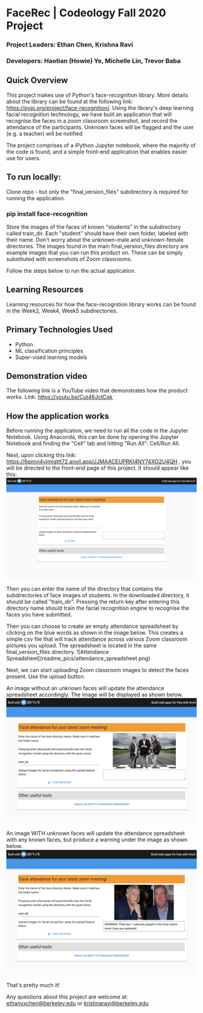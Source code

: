 # FaceRec | Codeology Fall 2020 Project
### Project Leaders: Ethan Chen, Krishna Ravi
### Developers: Haotian (Howie) Ye, Michelle Lin, Trevor Baba

## Quick Overview 

This project makes use of Python's face-recognition library. More details about the library can be found at the following link: https://pypi.org/project/face-recognition/. Using the library's deep learning facial recognition technology, we have built an application that will recognise the faces in a zoom classroom screenshot, and record the attendance of the participants. Unknown faces will be flagged and the user (e.g. a teacher) will be notified. 

The project comprises of a iPython Jupyter notebook, where the majority of the code is found, and a simple front-end application that enables easier use for users. 


## To run locally: 

Clone repo - but only the "final_version_files" subdirectory is required for running the application. 
### pip install face-recognition
Store the images of the faces of known "students" in the subdirectory called train_dir. Each "student" should have their own folder, labeled with their name. 
Don't worry about the unknown-male and unknown-female directories. 
The images found in the main final_version_files directory are example images that you can run this product on. These can be simply substituted with screenshots of Zoom classrooms.  

Follow the steps below to run the actual application. 

## Learning Resources
Learning resources for how the face-recognition library works can be found in the Week2, Week4, Week5 subdirectories.

## Primary Technologies Used
- Python
- ML classification principles
- Super-vised learning models 

## Demonstration video
The following link is a YouTube video that demonstrates how the product works. Link: https://youtu.be/Cut46JctCqk

## How the application works

Before running the application, we need to run all the code in the Jupyter Notebook. Using Anaconda, this can be done by opening the Jupyter Notebook and finding the "Cell" tab and hitting "Run All": Cell/Run All.

Next, upon clicking this link: https://6pmvi4vimjgttt72.anvil.app/JJMAACEUPRKI4NY74XO2U4QH , you will be directed to the front-end page of this project. It should appear like this:
![FrontEnd Page](readme_pics/frontend.png)

Then you can enter the name of the directory that contains the subdirectories of face images of students. In the downloaded directory, it should be called "train_dir". Pressing the return key after entering this directory name should train the facial recognition engine to recognise the faces you have submitted. 

Then you can choose to create an empty attendance spreadsheet by clicking on the blue words as shown in the image below. This creates a simple csv file that will track attendance across various Zoom classroom pictures you upload. The spreadsheet is located in the same final_version_files directory.
![Attendance Spreadsheet[(readme_pics/attendance_spreadsheet.png)

Next, we can start uploading Zoom classroom images to detect the faces present. Use the upload button. 

An image without an unknown faces will update the attendance spreadsheet accordingly. The image will be displayed as shown below. 
![Successful upload](readme_pics/no_unknown_faces.png)

An image WITH unknown faces will update the attendance spreadsheet with any known faces, but produce a warning under the image as shown below. 
![Unsuccessful upload](readme_pics/unknown_faces.png)

That's pretty much it! 

Any questions about this project are welcome at: ethanyxchen@berkeley.edu or krishnaravi@berkeley.edu

